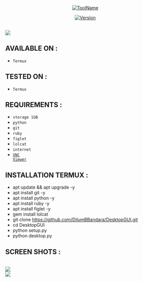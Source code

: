 
<p align="center">
<a href="https://github.com/DilumBBandara/DesktopGUI"><img title="ToolName" src="https://img.shields.io/badge/DesktopGUI-blue?style=for-the-badge&logo="></a>
</p>
<p align="center">
<a href="https://github.com/DilumBBandara/DesktopGUI"><img title="Version" src="https://img.shields.io/badge/Version-1.1-green?style=for-the-badge&logo="></a>
</p>
<br><a href="https://github.com/DilumBBandara/DesktopGUI"><img src="https://github.com/DilumBBandara/DilumBBandara/blob/main/IMG_20220607_191930_129.jpg"></a>

## AVAILABLE ON :

 * <code>Termux</code>

## TESTED ON :
 
 * <code>Termux</code>

## REQUIREMENTS :

 * <code>storage 1GB</code>
 * <code>python</code>
 * <code>git</code>
 * <code>ruby</code>
 * <code>figlet</code>
 * <code>lolcat</code>
 * <code>internet</code>
 * <code><a href="https://play.google.com/store/apps/details?id=com.realvnc.viewer.android&hl=en&gl=US&referrer=utm_source%3Dgoogle%26utm_medium%3Dorganic%26utm_term%3Dvnc+viewer&pcampaignid=APPU_1_e3OfYsnJLOrD3LUPqYqSqAY">VNC Viewer</a></code>

## INSTALLATION TERMUX :
 
  * apt update && apt upgrade -y
  * apt install git -y
  * apt install python -y
  * apt install ruby -y
  * apt install figlet -y
  * gem install lolcat
  * git clone https://github.com/DilumBBandara/DesktopGUI.git
  * cd DesktopGUI
  * python setup.py
  * python desktop.py

## SCREEN SHOTS :

   <br><a href="https://github.com/DilumBBandara/DesktopGUI"><img src="https://github.com/DilumBBandara/DilumBBandara/blob/main/IMG_20220607_191930_129.jpg"></a>
   <br><a href="https://github.com/DilumBBandara/DesktopGUI"><img src="https://github.com/DilumBBandara/DilumBBandara/blob/main/IMG_20220607_205800.jpg"></a>
